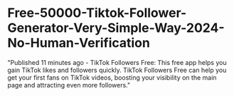 # Free-50000-Tiktok-Follower-Generator-Very-Simple-Way-2024-No-Human-Verification
"Published 11 minutes ago - TikTok Followers Free: This free app helps you gain TikTok likes and followers quickly. TikTok Followers Free can help you get your first fans on TikTok videos, boosting your visibility on the main page and attracting even more followers."

